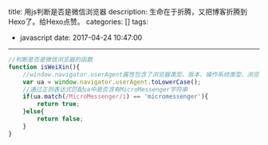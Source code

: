 title: 用js判断是否是微信浏览器
description: 生命在于折腾，又把博客折腾到Hexo了。给Hexo点赞。
categories: []
tags:
  - javascript
date: 2017-04-24 10:47:00
---

```javascript
//判断是否是微信浏览器的函数
function isWeiXin(){
    //window.navigator.userAgent属性包含了浏览器类型、版本、操作系统类型、浏览器引擎类型等信息，这个属性可以用来判断浏览器类型
    var ua = window.navigator.userAgent.toLowerCase();
    //通过正则表达式匹配ua中是否含有MicroMessenger字符串
    if(ua.match(/MicroMessenger/i) == 'micromessenger'){
        return true;
    }else{
        return false;
    }
}
```